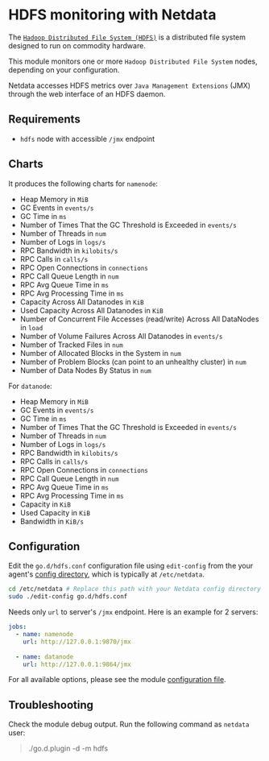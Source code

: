 <!--
title: "HDFS monitoring with Netdata"
custom_edit_url: https://github.com/netdata/go.d.plugin/edit/master/modules/hdfs/README.md
sidebar_label: "HDFS"
-->

# HDFS monitoring with Netdata

The [`Hadoop Distributed File System (HDFS)`](https://hadoop.apache.org/docs/r1.2.1/hdfs_design.html) is a distributed file system designed to run on commodity hardware.

This module monitors one or more `Hadoop Distributed File System` nodes, depending on your configuration.

Netdata accesses HDFS metrics over `Java Management Extensions` (JMX) through the web interface of an HDFS daemon.

## Requirements

-   `hdfs` node with accessible `/jmx` endpoint

## Charts

It produces the following charts for `namenode`:

-   Heap Memory in `MiB`
-   GC Events in `events/s`
-   GC Time in `ms`
-   Number of Times That the GC Threshold is Exceeded in `events/s`
-   Number of Threads in `num`
-   Number of Logs in `logs/s`
-   RPC Bandwidth in `kilobits/s`
-   RPC Calls in `calls/s`
-   RPC Open Connections in `connections`
-   RPC Call Queue Length in `num`
-   RPC Avg Queue Time in `ms`
-   RPC Avg Processing Time in `ms`
-   Capacity Across All Datanodes in `KiB`
-   Used Capacity Across All Datanodes in `KiB`
-   Number of Concurrent File Accesses (read/write) Across All DataNodes in `load`
-   Number of Volume Failures Across All Datanodes in `events/s`
-   Number of Tracked Files in `num`
-   Number of Allocated Blocks in the System in `num`
-   Number of Problem Blocks (can point to an unhealthy cluster) in `num`
-   Number of Data Nodes By Status in `num`
  
For `datanode`:

-   Heap Memory in `MiB`
-   GC Events in `events/s`
-   GC Time in `ms`
-   Number of Times That the GC Threshold is Exceeded in `events/s`
-   Number of Threads in `num`
-   Number of Logs in `logs/s`
-   RPC Bandwidth in `kilobits/s`
-   RPC Calls in `calls/s`
-   RPC Open Connections in `connections`
-   RPC Call Queue Length in `num`
-   RPC Avg Queue Time in `ms`
-   RPC Avg Processing Time in `ms`
-   Capacity in `KiB`
-   Used Capacity in `KiB`
-   Bandwidth in `KiB/s`

## Configuration

Edit the `go.d/hdfs.conf` configuration file using `edit-config` from the your agent's [config
directory](/docs/step-by-step/step-04.md#find-your-netdataconf-file), which is typically at `/etc/netdata`.

```bash
cd /etc/netdata # Replace this path with your Netdata config directory
sudo ./edit-config go.d/hdfs.conf
```

Needs only `url` to server's `/jmx` endpoint. Here is an example for 2 servers:

```yaml
jobs:
  - name: namenode
    url: http://127.0.0.1:9870/jmx
      
  - name: datanode
    url: http://127.0.0.1:9864/jmx
```

For all available options, please see the module [configuration file](https://github.com/netdata/go.d.plugin/blob/master/config/go.d/hdfs.conf).

## Troubleshooting

Check the module debug output. Run the following command as `netdata` user:

> ./go.d.plugin -d -m hdfs

